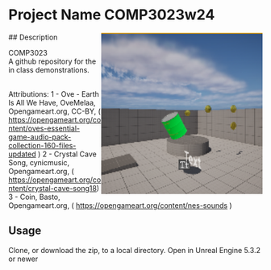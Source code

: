 # Project Name  COMP3023w24
<img src="Saved/AutoScreenshot.png" width="320"  align="right" />
## Description

COMP3023  
A github repository for the in class demonstrations.<br><br> 

Attributions:
1 - Ove - Earth Is All We Have, OveMelaa, Opengameart.org, CC-BY, ( https://opengameart.org/content/oves-essential-game-audio-pack-collection-160-files-updated )
2 - Crystal Cave Song, cynicmusic, Opengameart.org, ( https://opengameart.org/content/crystal-cave-song18) 
3 - Coin, Basto, Opengameart.org, ( https://opengameart.org/content/nes-sounds )
 

## Usage
Clone, or download the zip, to a local directory. Open in Unreal Engine 5.3.2 or newer

